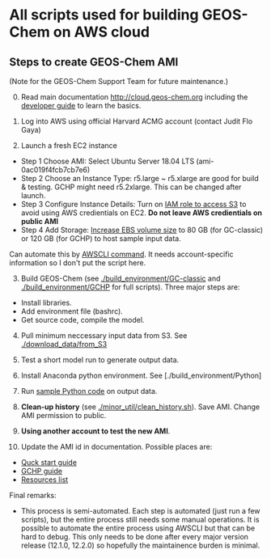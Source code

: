 # All scripts used for building GEOS-Chem on AWS cloud

## Steps to create GEOS-Chem AMI
(Note for the GEOS-Chem Support Team for future maintenance.)

0. Read main documentation http://cloud.geos-chem.org including the [developer guide](https://cloud-gc.readthedocs.io/en/latest/chapter04_developer-guide/index.html) to learn the basics.

1. Log into AWS using official Harvard ACMG account (contact Judit Flo Gaya)

2. Launch a fresh EC2 instance
- Step 1 Choose AMI: Select Ubuntu Server 18.04 LTS (ami-0ac019f4fcb7cb7e6)
- Step 2 Choose an Instance Type: r5.large ~ r5.xlarge are good for build & testing. GCHP might need r5.2xlarge. This can be changed after launch.
- Step 3 Configure Instance Details: Turn on [IAM role to access S3](https://cloud-gc.readthedocs.io/en/latest/chapter03_advanced-tutorial/iam-role.html) to avoid using AWS credientials on EC2. **Do not leave AWS credientials on public AMI**
- Step 4 Add Storage: [Increase EBS volume size](https://cloud-gc.readthedocs.io/en/latest/chapter02_beginner-tutorial/use-ebs.html#) to 80 GB (for GC-classic) or 120 GB (for GCHP) to host sample input data.

Can automate this by [AWSCLI command](https://cloud-gc.readthedocs.io/en/latest/chapter03_advanced-tutorial/advanced-awscli.html). It needs account-specific information so I don't put the script here.

3. Build GEOS-Chem (see [./build_environment/GC-classic](./build_environment/GC-classic) and [./build_environment/GCHP](./build_environment/GCHP) for full scripts). Three major steps are:
- Install libraries.
- Add environment file (bashrc).
- Get source code, compile the model.

4. Pull minimum neccessary input data from S3. See [./download_data/from_S3](./download_data/from_S3)

5. Test a short model run to generate output data.

6. Install Anaconda python environment. See [./build_environment/Python]

7. Run [sample Python code](https://cloud-gc.readthedocs.io/en/latest/chapter06_appendix/sample-python-code.html) on output data.

8. **Clean-up history** (see [./minor_util/clean_history.sh](./minor_util/clean_history.sh)). Save AMI. Change AMI permission to public.

9. **Using another account to test the new AMI**.

10. Update the AMI id in documentation. Possible places are:
- [Quck start guide](https://cloud-gc.readthedocs.io/en/latest/chapter02_beginner-tutorial/quick-start.html)
- [GCHP guide](https://cloud-gc.readthedocs.io/en/latest/chapter03_advanced-tutorial/gchp.html)
- [Resources list](https://cloud-gc.readthedocs.io/en/latest/chapter06_appendix/aws-resources-for-gc.html)

Final remarks:
- This process is semi-automated. Each step is automated (just run a few scripts), but the entire process still needs some manual operations. It is possible to automate the entire process using AWSCLI but that can be hard to debug. This only needs to be done after every major version release (12.1.0, 12.2.0) so hopefully the maintainence burden is minimal.
